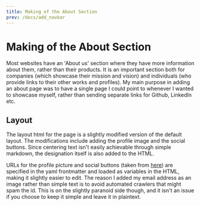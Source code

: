 ```yaml
---
title: Making of the About Section
prev: /docs/add_navbar
---
```


# Making of the About Section

Most websites have an 'About us' section where they have more information about them, rather than their products. It is an important section both for companies (which showcase their mission and vision) and individuals (who provide links to their other works and profiles). My main purpose in adding an about page was to have a single page I could point to whenever I wanted to showcase myself, rather than sending separate links for Github, LinkedIn etc.

## Layout

The layout html for the page is a slightly modified version of the default layout. The modifications include adding the profile image and the social buttons. Since centering text isn't easily achievable through simple markdown, the designation itself is also added to the HTML.

URLs for the profile picture and social buttons (taken from [here](https://github.com/janhuenermann/social-circles/)) are specified in the yaml frontmatter and loaded as variables in the HTML, making it slightly easier to edit. The reason I added my email address as an image rather than simple text is to avoid automated crawlers that might spam the id. This is on the slightly paranoid side though, and it isn't an issue if you choose to keep it simple and leave it in plaintext.
